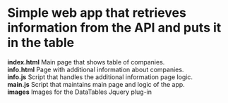 # Simple web app that retrieves information from the API and puts it in the table

<strong>index.html</strong> Main page that shows table of companies.  </br>
<strong>info.html</strong> Page with additional information about companies.  </br>
<strong>info.js</strong> Script that handles the additional information page logic. </br>
<strong>main.js</strong> Script that maintains main page and logic of the app.  </br>
<strong>images</strong> Images for the DataTables Jquery plug-in

<a href="https://recruitmenttask.netlify.com/" title="Recruitment task" alt="Created by Qnemes"></a>
